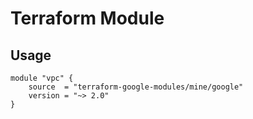 # Terraform Module

## Usage

```hcl
module "vpc" {
    source  = "terraform-google-modules/mine/google"
    version = "~> 2.0"
}
```
